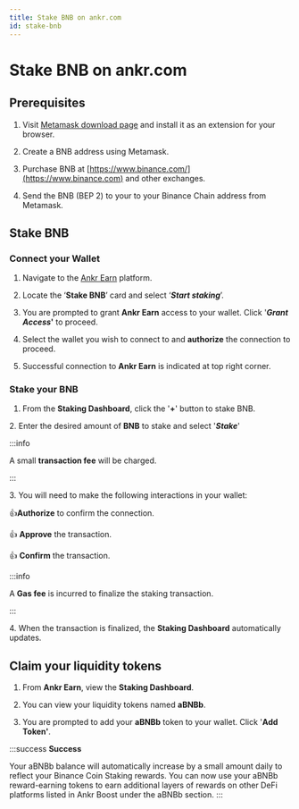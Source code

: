 ```yaml
---
title: Stake BNB on ankr.com
id: stake-bnb
---
```


# Stake BNB on ankr.com

## Prerequisites

1. Visit [Metamask download page](https://metamask.io/download/) and install it as an extension for your browser. 

2. Create a BNB address using Metamask.

1. Purchase BNB at [https://www.binance.com/](https://www.binance.com) and other exchanges.

3. Send the BNB (BEP 2) to your to your Binance Chain address from Metamask.

## Stake BNB

### Connect your Wallet

1. Navigate to the [Ankr Earn](https://stakefi.ankr.com/liquid-staking/launchpad) platform.

2. Locate the ‘**Stake BNB**’ card and select ‘_**Start staking**_’.
3. You are prompted to grant **Ankr Earn** access to your wallet. Click '_**Grant Access**_**'** to proceed.
4. Select the wallet you wish to connect to and **authorize** the connection to proceed.
5. Successful connection to **Ankr Earn** is indicated at top right corner.

### Stake your BNB

1. From the&nbsp;**Staking Dashboard**, click the '**+**' button to stake BNB.

&#x20; 2\. Enter the desired amount of **BNB** to stake and select '_**Stake**_'

:::info

A small **transaction fee** will be charged.

:::

3\. You will need to make the following interactions in your wallet:

:thumbsup:**Authorize** to confirm the connection.

:thumbsup: **Approve** the transaction.

:thumbsup: **Confirm** the transaction.

:::info

A **Gas fee** is incurred to finalize the staking transaction.

:::

4\. When the transaction is finalized, the **Staking Dashboard** automatically updates.

## Claim your liquidity tokens

1. From **Ankr Earn**, view the **Staking Dashboard**. 

2. You can view your liquidity tokens named **aBNBb**. 

3. You are prompted to add your **aBNBb** token to your wallet. Click '**Add Token'**.

:::success
**Success**

Your aBNBb balance will automatically increase by a small amount daily to reflect your Binance Coin Staking rewards. You can now use your aBNBb reward-earning tokens to earn additional layers of rewards on other DeFi platforms listed in Ankr Boost under the aBNBb section.
:::
